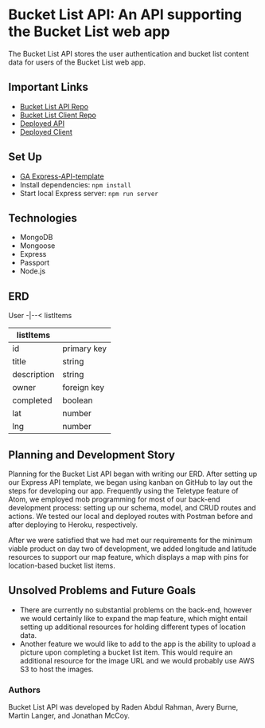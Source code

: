 # Bucket List API: An API supporting the Bucket List web app

The Bucket List API stores the user authentication and bucket list content data
for users of the Bucket List web app.


## Important Links

- [Bucket List API Repo](https://github.com/T-hatSquad/bucket-list-api)
- [Bucket List Client Repo](https://github.com/T-hatSquad/bucket-list-client)
- [Deployed API](https://gentle-ocean-46464.herokuapp.com/)
- [Deployed Client](https://t-hatsquad.github.io/bucket-list-client/)


## Set Up

- [GA Express-API-template](https://git.generalassemb.ly/ga-wdi-boston/express-api-template/)
- Install dependencies: `npm install`
- Start local Express server: `npm run server`


## Technologies

- MongoDB
- Mongoose
- Express
- Passport
- Node.js


## ERD

User -|--< listItems

| listItems   |             |
| ----------- | ----------- |
| id          | primary key |
| title       | string      |
| description | string      |
| owner       | foreign key |
| completed   | boolean     |
| lat         | number      |
| lng         | number      |


## Planning and Development Story

Planning for the Bucket List API began with writing our ERD. After setting up
our Express API template, we began using kanban on GitHub to lay out the steps
for developing our app. Frequently using the Teletype feature of Atom, we
employed mob programming for most of our back-end development process: setting
up our schema, model, and CRUD routes and actions. We tested our local and
deployed routes with Postman before and after deploying to Heroku, respectively.

After we were satisfied that we had met our requirements for the minimum viable
product on day two of development, we added longitude and latitude resources to
support our map feature, which displays a map with pins for location-based
bucket list items.


## Unsolved Problems and Future Goals

- There are currently no substantial problems on the back-end, however we would
  certainly like to expand the map feature, which might entail setting up
  additional resources for holding different types of location data.
- Another feature we would like to add to the app is the ability to upload a
  picture upon completing a bucket list item. This would require an additional
  resource for the image URL and we would probably use AWS S3 to host the images.


### Authors

Bucket List API was developed by Raden Abdul Rahman, Avery Burne, Martin Langer,
and Jonathan McCoy.
